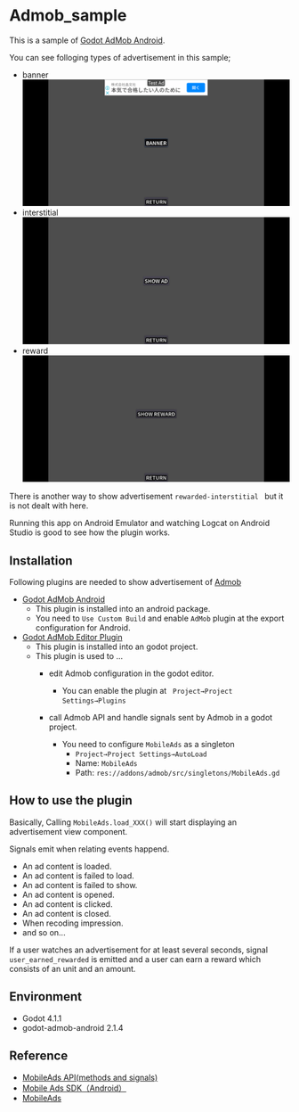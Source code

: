 # Admob_sample

This is a sample of [Godot AdMob Android](https://github.com/Poing-Studios/godot-admob-android).

You can see folloging types of advertisement in this sample;

- banner
    ![banner](./docs/banner.png)
- interstitial
    ![interstitial](./docs/interstitial.png)
- reward
    ![reward](./docs/reward.png)

There is another way to show advertisement ```rewarded-interstitial ``` but it is not dealt with here.

Running this app on Android Emulator and watching Logcat on Android Studio is good to see how the plugin works.

## Installation

Following plugins are needed to show advertisement of [Admob](https://admob.google.com/home/)

- [Godot AdMob Android](https://github.com/Poing-Studios/godot-admob-android)
    - This plugin is installed into an android package.
    - You need to ```Use Custom Build``` and enable ```AdMob``` plugin at the export configuration for Android.
- [Godot AdMob Editor Plugin](https://github.com/Poing-Studios/godot-admob-editor)
    - This plugin is installed into an godot project.
    - This plugin is used to ...
        - edit Admob configuration in the godot editor.
            - You can enable the plugin at ``` Project→Project Settings→Plugins```

        - call Admob API and handle signals sent by Admob in a godot project.
            - You need to configure ```MobileAds``` as a singleton
                - ```Project→Project Settings→AutoLoad```
                - Name: ```MobileAds```
                - Path: ```res://addons/admob/src/singletons/MobileAds.gd```

## How to use the plugin

Basically, Calling ```MobileAds.load_XXX()``` will start displaying an advertisement view component. 

Signals emit when relating events happend.

- An ad content is loaded.
- An ad content is failed to load.
- An ad content is failed to show.
- An ad content is opened.
- An ad content is clicked.
- An ad content is closed.
- When recoding impression.
- and so on...

If a user watches an advertisement for at least several seconds,
signal ```user_earned_rewarded``` is emitted and a user can earn a reward which consists of an unit and an amount.

## Environment

- Godot 4.1.1
- godot-admob-android 2.1.4

## Reference

- [MobileAds API(methods and signals)](https://github.com/Poing-Studios/godot-admob-editor#api)
- [Mobile Ads SDK（Android）](https://developers.google.com/admob/android/quick-start)
- [MobileAds](https://firebase.google.com/docs/reference/android/com/google/android/gms/ads/MobileAds)